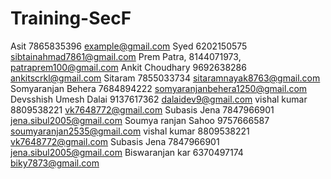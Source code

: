 # Training-SecF

Asit 7865835396 example@gmail.com
Syed 6202150575 sibtainahmad7861@gmail.com
Prem Patra, 8144071973, patraprem100@gmail.com
Ankit Choudhary 9692638286 ankitscrkl@gmail.com
Sitaram 7855033734 sitaramnayak8763@gmail.com
Somyaranjan Behera 7684894222 somyaranjanbehera1250@gmail.com
Devsshish Umesh Dalai 9137617362 dalaidev9@gmail.com
vishal kumar  8809538221 vk7648772@gmail.com
Subasis Jena 7847966901 jena.sibul2005@gmail.com
Soumya ranjan Sahoo  9757666587 soumyaranjan2535@gmail.com
vishal kumar  8809538221 vk7648772@gmail.com
Subasis Jena 7847966901 jena.sibul2005@gmail.com
Biswaranjan kar 6370497174 biky7873@gmail.com
